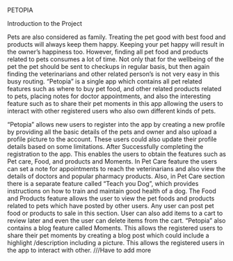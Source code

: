 
PETOPIA

Introduction to the Project

Pets are also considered as family. Treating the pet good with best food and products will always keep them happy. Keeping your pet happy will result in the owner’s happiness too. However, finding all pet food and products related to pets consumes a lot of time. Not only that for the wellbeing of the pet the pet should be sent to checkups in regular basis, but then again finding the veterinarians and other related person’s is not very easy in this busy routing. “Petopia” is a single app which contains all pet related features such as where to buy pet food, and other related products related to pets, placing notes for doctor appointments, and also the interesting feature such as to share their pet moments in this app allowing the users to interact with other registered users who also own different kinds of pets.

“Petopia” allows new users to register into the app by creating a new profile by providing all the basic details of the pets and owner and also upload a profile picture to the account. These users could also update their profile details based on some limitations. After Successfully completing the registration to the app. This enables the users to obtain the features such as Pet care, Food, and products and Moments. In Pet Care feature the users can set a note for appointments to reach the veterinarians and also view the details of doctors and popular pharmacy products. Also, in Pet Care section there is a separate feature called “Teach you Dog”, which provides instructions on how to train and maintain good health of a dog. The Food and Products feature allows the user to view the pet foods and products related to pets which have posted by other users. Any user can post pet food or products to sale in this section. User can also add items to a cart to review later and even the user can delete items from the cart. “Petopia” also contains a blog feature called Moments. This allows the registered users to share their pet moments by creating a blog post which could include a highlight /description including a picture. This allows the registered users in the app to interact with other. ///Have to add more




